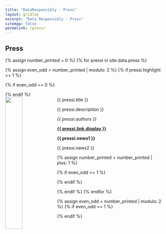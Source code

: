 ```yaml
---
title: "DataResponsibly - Press"
layout: gridlay
excerpt: "Data Responsibly - Press"
sitemap: false
permalink: /press/
---
```



## Press


{% assign number_printed = 0 %}
{% for pressi in site.data.press %}

{% assign even_odd = number_printed | modulo: 2 %}
{% if pressi.highlight == 1 %}

{% if even_odd == 0 %}
<div class="row">
{% endif %}

<div class="col-sm-6 clearfix">
 <div class="well">
  <pubtit>{{ pressi.title }}</pubtit>
  <img src="{{ site.url }}{{ site.baseurl }}/images/{{ pressi.image }}" class="img-responsive" width="33%" style="float: left" />
  <p>{{ pressi.description }}</p>
  <p><em>{{ pressi.authors }}</em></p>
  <p><strong><a href="{{ pressi.link.url }}">{{ pressi.link.display }}</a></strong></p>
  <p class="text-danger"><strong> {{ pressi.news1 }}</strong></p>
  <p> {{ pressi.news2 }}</p>
 </div>
</div>

{% assign number_printed = number_printed | plus: 1 %}

{% if even_odd == 1 %}
</div>
{% endif %}

{% endif %}
{% endfor %}

{% assign even_odd = number_printed | modulo: 2 %}
{% if even_odd == 1 %}
</div>
{% endif %}